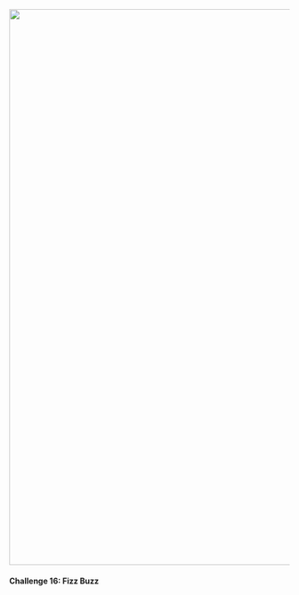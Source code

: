 <img src="https://github.com/nhiddink/HackingWithSwift/blob/master/logo.png" width="1000">

#### Challenge 16: Fizz Buzz

